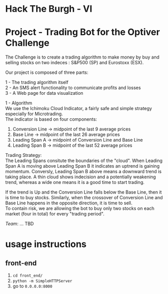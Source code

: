 # Hack The Burgh - VI
# Project - Trading Bot for the Optiver Challenge

The Challenge is to create a trading algorithm to make money by buy and selling stocks on two indeces : S&P500 (SP) and Eurostoxx (ESX).

Our project is composed of three parts:

1 - The trading algorithm itself  
2 - An SMS alert functionality to communicate profits and losses  
3 - A Web page for data visualization  


1 - Algorithm  
We use the Ichimoku Cloud Indicator, a fairly safe and simple strategy especially for Microtrading.  
The indicator is based on four components:  
1) Conversion Line -> midpoint of the last 9 average prices  
2) Base Line -> midpoint of the last 26 average prices  
3) Leading Span A -> midpoint of Conversion Line and Base Line  
4) Leading Span B -> midpoint of the last 52 average prices  

Trading Strategy:  
The Leading Spans consitute the boundaries of the "cloud". When Leading Span A is moving above Leading Span B it indicates an uptrend is gaining momentum. Conversly, Leading Span B above means a downward trend is taking place. A thin cloud shows indecision and a potentially weakening trend, whereas a wide one means it is a good time to start trading.  

If the trend is Up and the Conversion Line falls below the Base Line, then it is time to buy stocks. Similarly, when the crossover of Conversion Line and Base Line happens in the opposite direction, it is time to sell.  
To contain risk, we are allowing the bot to buy only two stocks on each market (four in total) for every "trading period".  


*Team*: ... TBD

# usage instructions

## front-end
1) `cd front_end/`
2) `python -m SimpleHTTPServer`
3) go to `0.0.0.0:8000`
